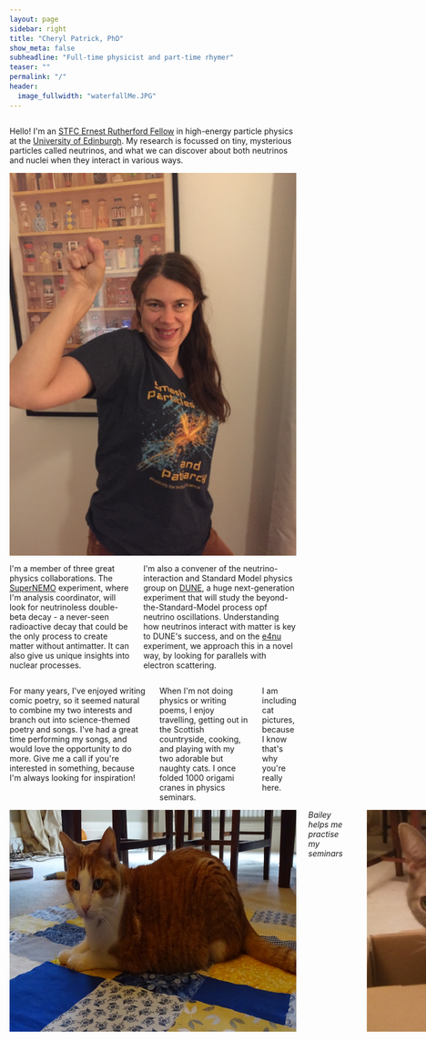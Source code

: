 ```yaml
---
layout: page
sidebar: right
title: "Cheryl Patrick, PhD"
show_meta: false
subheadline: "Full-time physicist and part-time rhymer"
teaser: ""
permalink: "/"
header:
  image_fullwidth: "waterfallMe.JPG"
---
```

<div class="row">
<div class="medium-12 columns t30">
<p> Hello! I'm an <a href="https://www.ukri.org/councils/stfc/career-and-skills-development/fellowships/ernest-rutherford-fellowships/" _target="blank"> STFC Ernest Rutherford Fellow</a> in high-energy particle physics at the  <a href="https://www.ph.ed.ac.uk/particle-physics-experiment" _target="blank"> University of Edinburgh</a>. My research is focussed on tiny, mysterious particles called neutrinos, and what we can discover about both neutrinos and nuclei when they interact in various ways.
</p>
</div>
<div class="row">
<div class="medium-6 columns t30">
<img src="./images/smashParticles.jpeg" alt="Smash particles and patriarchy!">
</div>
<div class="medium-6 columns t30">

<p>I'm a member of three great physics collaborations. The <a href="http://supernemo.org" _target="blank">SuperNEMO</a> experiment, where I'm analysis coordinator, will look for neutrinoless double-beta decay - a never-seen radioactive decay that could be the only process to create matter without antimatter. It can also give us unique insights into nuclear processes. 
</p>
<p>I'm also a convener of the neutrino-interaction and Standard Model physics group on <a href="https://www.dunescience.org"> DUNE</a>, a huge next-generation experiment that will study the beyond-the-Standard-Model process opf neutrino oscillations. Understanding how neutrinos interact with matter is key to DUNE's success, and on the <a href="https://www.e4nu.com">e4nu</a> experiment, we approach this in a novel way, by looking for parallels with electron scattering.
</p>

</div>
</div>
<div class="row">
<div class="medium-6 columns t30">
<p>For many years, I've enjoyed writing comic poetry, so it seemed natural to combine my two interests and branch out into science-themed poetry and songs. I've had a great time performing my songs, and would love the opportunity to do more. Give me a call if you're interested in something, because I'm always looking for inspiration!</p>

<p>When I'm not doing physics or writing poems, I enjoy travelling, getting out in the Scottish countryside, cooking, and playing with my two adorable but naughty cats. I once folded 1000 origami cranes in physics seminars.</p>
<p>I am including cat pictures, because I know that's why you're really here.</p>
</div>

<div class="medium-6 columns t30">
<img src="./images/bailey.jpg" alt="Bailey the cat">
<em>Bailey helps me practise my seminars</em>
<br/>
<img src="./images/rombles.jpg" alt="Rombles the cat">
<em>Rombles has better things to do</em>
</div>

</div>
